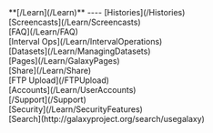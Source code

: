 <div class='linkbox'>
**[/Learn](/Learn)**
----
[Histories](/Histories)<br />
[Screencasts](/Learn/Screencasts)<br />
[FAQ](/Learn/FAQ)<br />
[Interval Ops](/Learn/IntervalOperations)<br />
[Datasets](/Learn/ManagingDatasets)<br />
[Pages](/Learn/GalaxyPages)<br />
[Share](/Learn/Share)<br />
[FTP Upload](/FTPUpload)<br />
[Accounts](/Learn/UserAccounts)<br />
[/Support](/Support)<br />
[Security](/Learn/SecurityFeatures)<br />
[Search](http://galaxyproject.org/search/usegalaxy)
</div>
